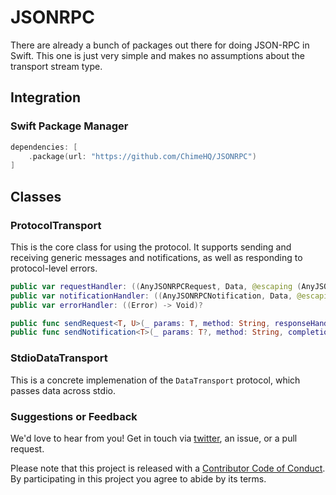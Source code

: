 # JSONRPC

There are already a bunch of packages out there for doing JSON-RPC in Swift. This one is just very simple and makes no assumptions about the transport stream type.

## Integration

### Swift Package Manager

```swift
dependencies: [
    .package(url: "https://github.com/ChimeHQ/JSONRPC")
]
```

## Classes

### ProtocolTransport

This is the core class for using the protocol. It supports sending and receiving generic messages and notifications, as well as responding to protocol-level errors.

```swift
public var requestHandler: ((AnyJSONRPCRequest, Data, @escaping (AnyJSONRPCResponse) -> Void) -> Void)?
public var notificationHandler: ((AnyJSONRPCNotification, Data, @escaping (Error?) -> Void) -> Void)?
public var errorHandler: ((Error) -> Void)?

public func sendRequest<T, U>(_ params: T, method: String, responseHandler: @escaping (ResponseResult<U>) -> Void) where T: Codable, U: Decodable
public func sendNotification<T>(_ params: T?, method: String, completionHandler: @escaping (Error?) -> Void = {_ in }) where T: Codable
```

### StdioDataTransport

This is a concrete implemenation of the `DataTransport` protocol, which passes data across stdio. 

### Suggestions or Feedback

We'd love to hear from you! Get in touch via [twitter](https://twitter.com/chimehq), an issue, or a pull request.

Please note that this project is released with a [Contributor Code of Conduct](CODE_OF_CONDUCT.md). By participating in this project you agree to abide by its terms.
